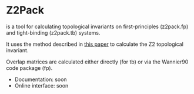 # Z2Pack
is a tool for calculating topological invariants on
first-principles (z2pack.fp) and tight-binding (z2pack.tb) systems.

It uses the method described in
[this paper](http://journals.aps.org/prb/abstract/10.1103/PhysRevB.83.235401)
to calculate the Z2 topological invariant.

Overlap matrices are calculated either directly (for tb) or via
the Wannier90 code package (fp).

- Documentation: soon
- Online interface: soon
